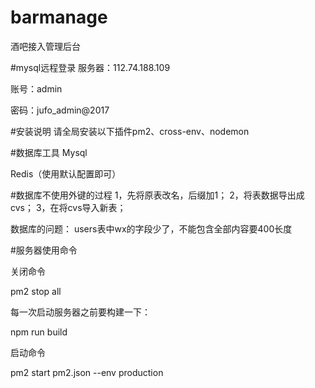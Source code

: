 # barmanage
酒吧接入管理后台


#mysql远程登录
服务器：112.74.188.109

账号：admin

密码：jufo_admin@2017

#安装说明
请全局安装以下插件pm2、cross-env、nodemon


#数据库工具
Mysql

Redis（使用默认配置即可）

#数据库不使用外键的过程
1，先将原表改名，后缀加1；
2，将表数据导出成cvs；
3，在将cvs导入新表；

数据库的问题：
users表中wx的字段少了，不能包含全部内容要400长度

#服务器使用命令

关闭命令 

pm2 stop all

每一次启动服务器之前要构建一下：

npm run build

启动命令 

pm2 start pm2.json --env production
